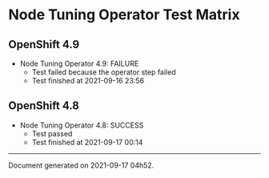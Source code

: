 
Node Tuning Operator Test Matrix
================================

OpenShift 4.9
-------------


* Node Tuning Operator 4.9: FAILURE
  - Test failed because the operator step failed
  - Test finished at 2021-09-16 23:56

OpenShift 4.8
-------------


* Node Tuning Operator 4.8: SUCCESS
  - Test passed
  - Test finished at 2021-09-17 00:14


---
Document generated on 2021-09-17 04h52.
